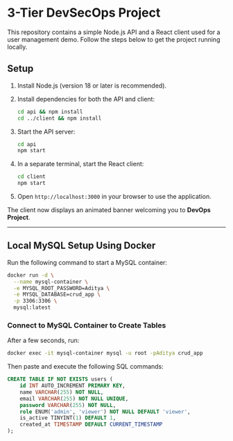 # 3-Tier DevSecOps Project

This repository contains a simple Node.js API and a React client used for a user management demo. Follow the steps below to get the project running locally.

## Setup

1. Install Node.js (version 18 or later is recommended).
2. Install dependencies for both the API and client:

   ```bash
   cd api && npm install
   cd ../client && npm install
   ```

3. Start the API server:

   ```bash
   cd api
   npm start
   ```

4. In a separate terminal, start the React client:

   ```bash
   cd client
   npm start
   ```

5. Open `http://localhost:3000` in your browser to use the application.

The client now displays an animated banner welcoming you to **DevOps Project**.

---

## Local MySQL Setup Using Docker

Run the following command to start a MySQL container:

```bash
docker run -d \
  --name mysql-container \
  -e MYSQL_ROOT_PASSWORD=Aditya \
  -e MYSQL_DATABASE=crud_app \
  -p 3306:3306 \
  mysql:latest
```

### Connect to MySQL Container to Create Tables

After a few seconds, run:

```bash
docker exec -it mysql-container mysql -u root -pAditya crud_app
```

Then paste and execute the following SQL commands:

```sql
CREATE TABLE IF NOT EXISTS users (
    id INT AUTO_INCREMENT PRIMARY KEY,
    name VARCHAR(255) NOT NULL,
    email VARCHAR(255) NOT NULL UNIQUE,
    password VARCHAR(255) NOT NULL,
    role ENUM('admin', 'viewer') NOT NULL DEFAULT 'viewer',
    is_active TINYINT(1) DEFAULT 1,
    created_at TIMESTAMP DEFAULT CURRENT_TIMESTAMP
);
```